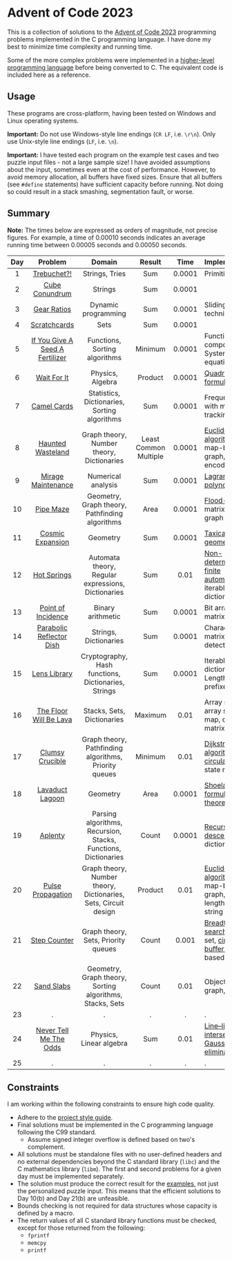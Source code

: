 # Advent of Code 2023

This is a collection of solutions to the
[Advent of Code 2023](https://adventofcode.com/2023) programming problems
implemented in the C programming language. I have done my best to minimize time
complexity and running time.

Some of the more complex problems were implemented in a
[higher-level programming language](ref/) before being converted to C. The
equivalent code is included here as a reference.

## Usage

These programs are cross-platform, having been tested on Windows and Linux
operating systems.

**Important:** Do not use Windows-style line endings (`CR LF`, i.e. `\r\n`).
Only use Unix-style line endings (`LF`, i.e. `\n`).

**Important:** I have tested each program on the example test cases and two
puzzle input files - not a large sample size! I have avoided assumptions about
the input, sometimes even at the cost of performance. However, to avoid memory
allocation, all buffers have fixed sizes. Ensure that all buffers (see `#define`
statements) have sufficient capacity before running. Not doing so could result
in a stack smashing, segmentation fault, or worse.

## Summary

**Note:** The times below are expressed as orders of magnitude, not precise
figures. For example, a time of 0.00010 seconds indicates an average running
time between 0.00005 seconds and 0.00050 seconds.

| Day |                     Problem                     |                             Domain                              |        Result         |  Time  | Implementation                                                                                                                                                             |
| :-: | :---------------------------------------------: | :-------------------------------------------------------------: | :-------------------: | :----: | :------------------------------------------------------------------------------------------------------------------------------------------------------------------------- |
|  1  |           [Trebuchet?!](src/day01b.c)           |                         Strings, Tries                          |          Sum          | 0.0001 | Primitive [trie](https://en.wikipedia.org/wiki/Trie)                                                                                                                       |
|  2  |         [Cube Conundrum](src/day02b.c)          |                             Strings                             |          Sum          | 0.0001 |                                                                                                                                                                            |
|  3  |           [Gear Ratios](src/day03b.c)           |                       Dynamic programming                       |          Sum          | 0.0001 | Sliding window technique                                                                                                                                                   |
|  4  |          [Scratchcards](src/day04b.c)           |                              Sets                               |          Sum          | 0.0001 |                                                                                                                                                                            |
|  5  | [If You Give A Seed A Fertilizer](src/day05b.c) |                  Functions, Sorting algorithms                  |        Minimum        | 0.0001 | Function composition, System of linear equations                                                                                                                           |
|  6  |           [Wait For It](src/day06b.c)           |                        Physics, Algebra                         |        Product        | 0.0001 | [Quadratic formula](https://en.wikipedia.org/wiki/Quadratic_formula)                                                                                                       |
|  7  |           [Camel Cards](src/day07b.c)           |          Statistics, Dictionaries, Sorting algorithms           |          Sum          | 0.0001 | Frequency map with mode-tracking                                                                                                                                           |
|  8  |        [Haunted Wasteland](src/day08b.c)        |            Graph theory, Number theory, Dictionaries            | Least Common Multiple | 0.0001 | [Euclidean algorithm](https://en.wikipedia.org/wiki/Euclidean_algorithm), map-based graph, base-36 encoding                                                                |
|  9  |       [Mirage Maintenance](src/day09b.c)        |                       Numerical analysis                        |          Sum          | 0.0001 | [Lagrange polynomial](https://en.wikipedia.org/wiki/Lagrange_polynomial)                                                                                                   |
| 10  |            [Pipe Maze](src/day10a.c)            |         Geometry, Graph theory, Pathfinding algorithms          |         Area          | 0.0001 | [Flood-fill](https://en.wikipedia.org/wiki/Flood_fill), matrix-based graph                                                                                                 |
| 11  |        [Cosmic Expansion](src/day11b.c)         |                            Geometry                             |          Sum          | 0.0001 | [Taxicab geometry](https://en.wikipedia.org/wiki/Taxicab_geometry)                                                                                                         |
| 12  |           [Hot Springs](src/day12b.c)           |       Automata theory, Regular expressions, Dictionaries        |          Sum          |  0.01  | [Non-deterministic finite automaton](https://en.m.wikipedia.org/wiki/Nondeterministic_finite_automaton), iterable dictionary                                               |
| 13  |       [Point of Incidence](src/day13b.c)        |                        Binary arithmetic                        |          Sum          | 0.0001 | Bit array, bit matrix                                                                                                                                                      |
| 14  |    [Parabolic Reflector Dish](src/day14b.c)     |                      Strings, Dictionaries                      |          Sum          | 0.0001 | Character matrix, cycle detection                                                                                                                                          |
| 15  |          [Lens Library](src/day15b.c)           |       Cryptography, Hash functions, Dictionaries, Strings       |          Sum          | 0.0001 | Iterable ordered dictionary, Length-prefixed string                                                                                                                        |
| 16  |     [The Floor Will Be Lava](src/day16b.c)      |                   Stacks, Sets, Dictionaries                    |        Maximum        |  0.01  | Array stack, array set, array map, character matrix                                                                                                                        |
| 17  |         [Clumsy Crucible](src/day17b.c)         |      Graph theory, Pathfinding algorithms, Priority queues      |        Minimum        |  0.01  | [Dijkstra\'s algorithm](https://en.wikipedia.org/wiki/Dijkstra%27s_algorithm), [circular buffer](https://en.wikipedia.org/wiki/Circular_buffer), state matrix              |
| 18  |         [Lavaduct Lagoon](src/day18b.c)         |                            Geometry                             |         Area          | 0.0001 | [Shoelace formula](https://en.wikipedia.org/wiki/Shoelace_formula), [Pick\'s theorem](https://en.wikipedia.org/wiki/Pick%27s_theorem)                                      |
| 19  |             [Aplenty](src/day19b.c)             | Parsing algorithms, Recursion, Stacks, Functions, Dictionaries  |         Count         | 0.0001 | [Recursive descent parser](https://en.wikipedia.org/wiki/Recursive_descent_parser), dictionary                                                                             |
| 20  |        [Pulse Propagation](src/day20b.c)        | Graph theory, Number theory, Dictionaries, Sets, Circuit design |        Product        |  0.01  | [Euclidean algorithm](https://en.wikipedia.org/wiki/Euclidean_algorithm), map-based graph, hash set, length-prefixed string                                                |
| 21  |          [Step Counter](src/day21a.c)           |               Graph theory, Sets, Priority queues               |         Count         | 0.001  | [Breadth-first search](https://en.wikipedia.org/wiki/Breadth-first_search), hash set, [circular buffer](https://en.wikipedia.org/wiki/Circular_buffer), matrix-based graph |
| 22  |           [Sand Slabs](src/day22b.c)            |    Geometry, Graph theory, Sorting algorithms, Stacks, Sets     |         Count         |  0.01  | Object-based graph, hash set                                                                                                                                               |
| 23  |                        .                        |                                .                                |           .           |   .    | .                                                                                                                                                                          |
| 24  |     [Never Tell Me The Odds](src/day24b.c)      |                     Physics, Linear algebra                     |          Sum          |  0.01  | [Line–line intersection](https://en.wikipedia.org/wiki/Line%E2%80%93line_intersection), [Gaussian elimination](https://en.wikipedia.org/wiki/Gaussian_elimination)         |
| 25  |                        .                        |                                .                                |           .           |   .    | .                                                                                                                                                                          |

## Constraints

I am working within the following constraints to ensure high code quality.

- Adhere to the [project style guide](cstyle.md).
- Final solutions must be implemented in the C programming language following
  the C99 standard.
  - Assume signed integer overflow is defined based on two\'s complement.
- All solutions must be standalone files with no user-defined headers and no
  external dependencies beyond the C standard library (`libc`) and the C
  mathematics library (`libm`). The first and second problems for a given day
  must be implemented separately.
- The solution must produce the correct result for the [examples](data/), not
  just the personalized puzzle input. This means that the efficient solutions to
  Day 10(b) and Day 21(b) are unfeasible.
- Bounds checking is not required for data structures whose capacity is defined
  by a macro.
- The return values of all C standard library functions must be checked, except
  for those returned from the following:
  - `fprintf`
  - `memcpy`
  - `printf`
